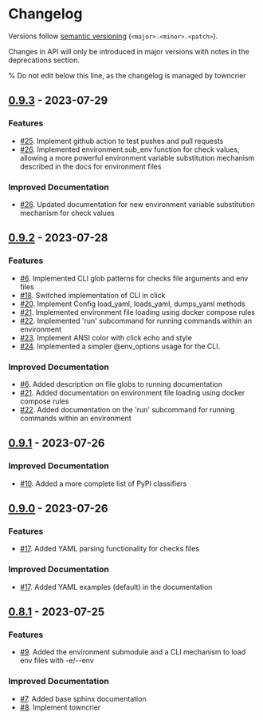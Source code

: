 # Changelog

Versions follow [semantic versioning](https://semver.org/>)
(``<major>.<minor>.<patch>``).

Changes in API will only be introduced in major versions with notes in the
deprecations section.

% Do not edit below this line, as the changelog is managed by towncrier

<!-- towncrier release notes start -->

## [0.9.3](https://github.com/jlorieau/geomancy/tree/0.9.3) - 2023-07-29


### Features

- [#25](https://github.com/jlorieau/geomancy/issues/25). Implement github action to test pushes and pull requests
- [#26](https://github.com/jlorieau/geomancy/issues/26). Implemented environment.sub_env function for check values, allowing a more powerful environment variable substitution mechanism described in the docs for environment files


### Improved Documentation

- [#26](https://github.com/jlorieau/geomancy/issues/26). Updated documentation for new environment variable substitution mechanism for check values


## [0.9.2](https://github.com/jlorieau/geomancy/tree/0.9.2) - 2023-07-28


### Features

- [#6](https://github.com/jlorieau/geomancy/issues/6). Implemented CLI glob patterns for checks file arguments and env files
- [#18](https://github.com/jlorieau/geomancy/issues/18). Switched implementation of CLI in click
- [#20](https://github.com/jlorieau/geomancy/issues/20). Implement Config load_yaml, loads_yaml, dumps_yaml methods
- [#21](https://github.com/jlorieau/geomancy/issues/21). Implemented environment file loading using docker compose rules
- [#22](https://github.com/jlorieau/geomancy/issues/22). Implemented 'run' subcommand for running commands within an environment
- [#23](https://github.com/jlorieau/geomancy/issues/23). Implement ANSI color with click echo and style
- [#24](https://github.com/jlorieau/geomancy/issues/24). Implemented a simpler @env_options usage for the CLI.


### Improved Documentation

- [#6](https://github.com/jlorieau/geomancy/issues/6). Added description on file globs to running documentation
- [#21](https://github.com/jlorieau/geomancy/issues/21). Added documentation on environment file loading using docker compose rules
- [#22](https://github.com/jlorieau/geomancy/issues/22). Added documentation on the 'run' subcommand for running commands within an environment


## [0.9.1](https://github.com/jlorieau/geomancy/tree/0.9.1) - 2023-07-26


### Improved Documentation

- [#10](https://github.com/jlorieau/geomancy/issues/10). Added a more complete list of PyPI classifiers


## [0.9.0](https://github.com/jlorieau/geomancy/tree/0.9.0) - 2023-07-26


### Features

- [#17](https://github.com/jlorieau/geomancy/issues/17). Added YAML parsing functionality for checks files


### Improved Documentation

- [#17](https://github.com/jlorieau/geomancy/issues/17). Added YAML examples (default) in the documentation


## [0.8.1](https://github.com/jlorieau/geomancy/tree/0.8.1) - 2023-07-25


### Features

- [#9](https://github.com/jlorieau/geomancy/issues/9). Added the environment submodule and a CLI mechanism to load env files with -e/--env


### Improved Documentation

- [#7](https://github.com/jlorieau/geomancy/issues/7). Added base sphinx documentation
- [#8](https://github.com/jlorieau/geomancy/issues/8). Implement towncrier
